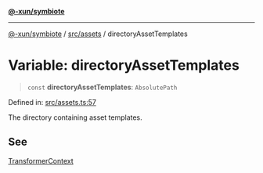 [**@-xun/symbiote**](../../../README.md)

***

[@-xun/symbiote](../../../README.md) / [src/assets](../README.md) / directoryAssetTemplates

# Variable: directoryAssetTemplates

> `const` **directoryAssetTemplates**: `AbsolutePath`

Defined in: [src/assets.ts:57](https://github.com/Xunnamius/symbiote/blob/39b78f935df3d66a96654bd78c86b3952384b660/src/assets.ts#L57)

The directory containing asset templates.

## See

[TransformerContext](../type-aliases/TransformerContext.md)
